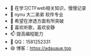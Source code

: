 - 👋 在学习CTFweb相关知识，慢慢记录
- 👀 nynu 大二弟弟 软件专业
- 🌱 希望在渗透方面有所突破
- 💞️ 喜欢听歌，喜欢安静
- 📫 提高编程能力
- 💬 QQ：1581252331
- 😄 博客：https://adauaue.top

<!---
jzitoq/jzitoq is a ✨ special ✨ repository because its `README.md` (this file) appears on your GitHub profile.
You can click the Preview link to take a look at your changes.
--->

